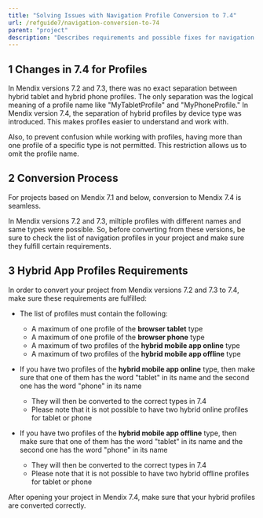 ```yaml
---
title: "Solving Issues with Navigation Profile Conversion to 7.4"
url: /refguide7/navigation-conversion-to-74
parent: "project"
description: "Describes requirements and possible fixes for navigation profile conversion from Mendix versions 7.2 and 7.3 to Mendix 7.4."
---
```


## 1 Changes in 7.4 for Profiles

In Mendix versions 7.2 and 7.3, there was no exact separation between hybrid tablet and hybrid phone profiles. The only separation was the logical meaning of a profile name like "MyTabletProfile" and "MyPhoneProfile." In Mendix version 7.4, the separation of hybrid profiles by device type was introduced. This makes profiles easier to understand and work with.

Also, to prevent confusion while working with profiles, having more than one profile of a specific type is not permitted. This restriction allows us to omit the profile name.

## 2 Conversion Process

For projects based on Mendix 7.1 and below, conversion to Mendix 7.4 is seamless.

In Mendix versions 7.2 and 7.3, miltiple profiles with different names and same types were possible. So, before converting from these versions, be sure to check the list of navigation profiles in your project and make sure they fulfill certain requirements.

## 3 Hybrid App Profiles Requirements

In order to convert your project from Mendix versions 7.2 and 7.3 to 7.4, make sure these requirements are fulfilled:

* The  list of profiles must contain the following:
	* A maximum of one profile of the **browser tablet** type
	* A maximum of one profile of the **browser phone** type
	* A maximum of two profiles of the **hybrid mobile app online** type
	* A maximum of two profiles of the **hybrid mobile app offline** type

* If you have two profiles of the **hybrid mobile app online** type, then make sure that one of them has the word "tablet" in its name and the second one has the word "phone" in its name
	* They will then be converted to the correct types in 7.4
	* Please note that it is not possible to have two hybrid online profiles for tablet or phone

* If you have two profiles of the **hybrid mobile app offline** type, then make sure that one of them has the word "tablet" in its name and the second one has the word "phone" in its name
	* They will then be converted to the correct types in 7.4
	* Please note that it is not possible to have two hybrid offline profiles for tablet or phone

After opening your project in Mendix 7.4, make sure that your hybrid profiles are converted correctly.

